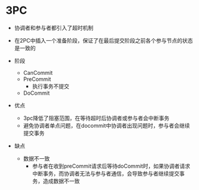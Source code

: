 # 3PC
+ 协调者和参与者都引入了超时机制
+ 在2PC中插入一个准备阶段，保证了在最后提交阶段之前各个参与节点的状态是一致的

+ 阶段
    + CanCommit
    + PreCommit
        + 执行事务不提交
    + DoCommit

+ 优点
    + 3pc降低了阻塞范围，在等待超时后协调者或参与者会中断事务
    + 避免协调者单点问题，在docommit中协调者出现问题时，参与者会继续提交事务

+ 缺点
    + 数据不一致
        + 参与者在收到preCommit请求后等待doCommit时，如果协调者请求中断事务，而协调者无法与参与者通信，会导致参与者继续提交事务，造成数据不一致